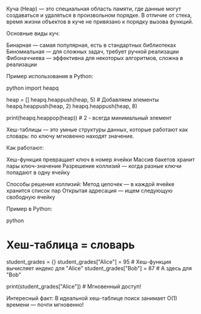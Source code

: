 Куча (Heap) — это специальная область памяти, где данные могут создаваться и удаляться в произвольном порядке. В отличие от стека, время жизни объектов в куче не привязано к порядку вызова функций.

Основные виды куч:

Бинарная — самая популярная, есть в стандартных библиотеках
Биномиальная — для сложных задач, требует ручной реализации
Фибоначчиева — эффективна для некоторых алгоритмов, сложна в реализации

Пример использования в Python:

python
import heapq

heap = []
heapq.heappush(heap, 5)  # Добавляем элементы
heapq.heappush(heap, 2)
heapq.heappush(heap, 8)

print(heapq.heappop(heap))  # 2 - всегда минимальный элемент


Хеш-таблицы — это умные структуры данных, которые работают как словарь: по ключу мгновенно находят значение.

Как работают:

Хеш-функция превращает ключ в номер ячейки
Массив бакетов хранит пары ключ-значение
Разрешение коллизий — когда разные ключи попадают в одну ячейку

Способы решения коллизий:
Метод цепочек — в каждой ячейке хранится список пар
Открытая адресация — ищем следующую свободную ячейку

Пример в Python:

python
# Хеш-таблица = словарь
student_grades = {}
student_grades["Alice"] = 95    # Хеш-функция вычисляет индекс для "Alice"
student_grades["Bob"] = 87      # А здесь для "Bob"

print(student_grades["Alice"])  # Мгновенный доступ!

Интересный факт: В идеальной хеш-таблице поиск занимает O(1) времени — почти мгновенно!
